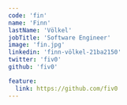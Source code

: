 ```yaml
---
code: 'fin'
name: 'Finn'
lastName: 'Völkel'
jobTitle: 'Software Engineer'
image: 'fin.jpg'
linkedin: 'finn-völkel-21ba2150'
twitter: 'fiv0'
github: 'fiv0'

feature:
  link: https://github.com/fiv0
---
```

